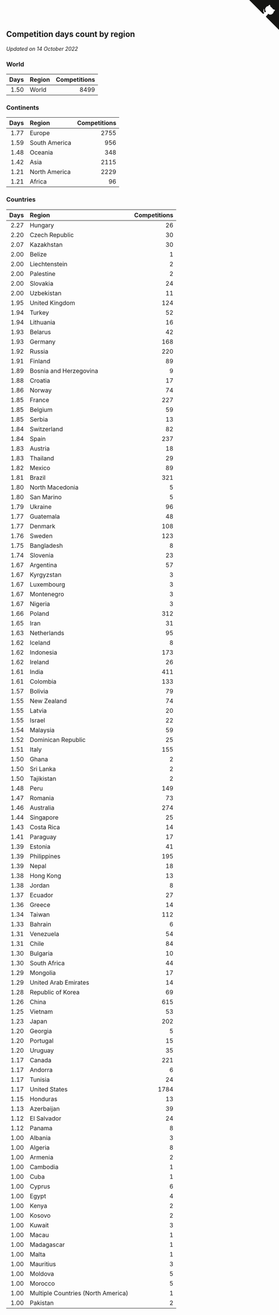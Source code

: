 ## Competition days count by region

*Updated on 14 October 2022*


### World

| Days | Region | Competitions |
| ---: | :--- | ---: |
| 1.50 | World | 8499 |

### Continents

| Days | Region | Competitions |
| ---: | :--- | ---: |
| 1.77 | Europe | 2755 |
| 1.59 | South America | 956 |
| 1.48 | Oceania | 348 |
| 1.42 | Asia | 2115 |
| 1.21 | North America | 2229 |
| 1.21 | Africa | 96 |

### Countries

| Days | Region | Competitions |
| ---: | :--- | ---: |
| 2.27 | Hungary | 26 |
| 2.20 | Czech Republic | 30 |
| 2.07 | Kazakhstan | 30 |
| 2.00 | Belize | 1 |
| 2.00 | Liechtenstein | 2 |
| 2.00 | Palestine | 2 |
| 2.00 | Slovakia | 24 |
| 2.00 | Uzbekistan | 11 |
| 1.95 | United Kingdom | 124 |
| 1.94 | Turkey | 52 |
| 1.94 | Lithuania | 16 |
| 1.93 | Belarus | 42 |
| 1.93 | Germany | 168 |
| 1.92 | Russia | 220 |
| 1.91 | Finland | 89 |
| 1.89 | Bosnia and Herzegovina | 9 |
| 1.88 | Croatia | 17 |
| 1.86 | Norway | 74 |
| 1.85 | France | 227 |
| 1.85 | Belgium | 59 |
| 1.85 | Serbia | 13 |
| 1.84 | Switzerland | 82 |
| 1.84 | Spain | 237 |
| 1.83 | Austria | 18 |
| 1.83 | Thailand | 29 |
| 1.82 | Mexico | 89 |
| 1.81 | Brazil | 321 |
| 1.80 | North Macedonia | 5 |
| 1.80 | San Marino | 5 |
| 1.79 | Ukraine | 96 |
| 1.77 | Guatemala | 48 |
| 1.77 | Denmark | 108 |
| 1.76 | Sweden | 123 |
| 1.75 | Bangladesh | 8 |
| 1.74 | Slovenia | 23 |
| 1.67 | Argentina | 57 |
| 1.67 | Kyrgyzstan | 3 |
| 1.67 | Luxembourg | 3 |
| 1.67 | Montenegro | 3 |
| 1.67 | Nigeria | 3 |
| 1.66 | Poland | 312 |
| 1.65 | Iran | 31 |
| 1.63 | Netherlands | 95 |
| 1.62 | Iceland | 8 |
| 1.62 | Indonesia | 173 |
| 1.62 | Ireland | 26 |
| 1.61 | India | 411 |
| 1.61 | Colombia | 133 |
| 1.57 | Bolivia | 79 |
| 1.55 | New Zealand | 74 |
| 1.55 | Latvia | 20 |
| 1.55 | Israel | 22 |
| 1.54 | Malaysia | 59 |
| 1.52 | Dominican Republic | 25 |
| 1.51 | Italy | 155 |
| 1.50 | Ghana | 2 |
| 1.50 | Sri Lanka | 2 |
| 1.50 | Tajikistan | 2 |
| 1.48 | Peru | 149 |
| 1.47 | Romania | 73 |
| 1.46 | Australia | 274 |
| 1.44 | Singapore | 25 |
| 1.43 | Costa Rica | 14 |
| 1.41 | Paraguay | 17 |
| 1.39 | Estonia | 41 |
| 1.39 | Philippines | 195 |
| 1.39 | Nepal | 18 |
| 1.38 | Hong Kong | 13 |
| 1.38 | Jordan | 8 |
| 1.37 | Ecuador | 27 |
| 1.36 | Greece | 14 |
| 1.34 | Taiwan | 112 |
| 1.33 | Bahrain | 6 |
| 1.31 | Venezuela | 54 |
| 1.31 | Chile | 84 |
| 1.30 | Bulgaria | 10 |
| 1.30 | South Africa | 44 |
| 1.29 | Mongolia | 17 |
| 1.29 | United Arab Emirates | 14 |
| 1.28 | Republic of Korea | 69 |
| 1.26 | China | 615 |
| 1.25 | Vietnam | 53 |
| 1.23 | Japan | 202 |
| 1.20 | Georgia | 5 |
| 1.20 | Portugal | 15 |
| 1.20 | Uruguay | 35 |
| 1.17 | Canada | 221 |
| 1.17 | Andorra | 6 |
| 1.17 | Tunisia | 24 |
| 1.17 | United States | 1784 |
| 1.15 | Honduras | 13 |
| 1.13 | Azerbaijan | 39 |
| 1.12 | El Salvador | 24 |
| 1.12 | Panama | 8 |
| 1.00 | Albania | 3 |
| 1.00 | Algeria | 8 |
| 1.00 | Armenia | 2 |
| 1.00 | Cambodia | 1 |
| 1.00 | Cuba | 1 |
| 1.00 | Cyprus | 6 |
| 1.00 | Egypt | 4 |
| 1.00 | Kenya | 2 |
| 1.00 | Kosovo | 2 |
| 1.00 | Kuwait | 3 |
| 1.00 | Macau | 1 |
| 1.00 | Madagascar | 1 |
| 1.00 | Malta | 1 |
| 1.00 | Mauritius | 3 |
| 1.00 | Moldova | 5 |
| 1.00 | Morocco | 5 |
| 1.00 | Multiple Countries (North America) | 1 |
| 1.00 | Pakistan | 2 |


<a href="https://github.com/jonatanklosko/wca_statistics" class="github-corner" aria-label="View source on Github"><svg width="80" height="80" viewBox="0 0 250 250" style="fill:#151513; color:#fff; position: absolute; top: 0; border: 0; right: 0;" aria-hidden="true"><path d="M0,0 L115,115 L130,115 L142,142 L250,250 L250,0 Z"></path><path d="M128.3,109.0 C113.8,99.7 119.0,89.6 119.0,89.6 C122.0,82.7 120.5,78.6 120.5,78.6 C119.2,72.0 123.4,76.3 123.4,76.3 C127.3,80.9 125.5,87.3 125.5,87.3 C122.9,97.6 130.6,101.9 134.4,103.2" fill="currentColor" style="transform-origin: 130px 106px;" class="octo-arm"></path><path d="M115.0,115.0 C114.9,115.1 118.7,116.5 119.8,115.4 L133.7,101.6 C136.9,99.2 139.9,98.4 142.2,98.6 C133.8,88.0 127.5,74.4 143.8,58.0 C148.5,53.4 154.0,51.2 159.7,51.0 C160.3,49.4 163.2,43.6 171.4,40.1 C171.4,40.1 176.1,42.5 178.8,56.2 C183.1,58.6 187.2,61.8 190.9,65.4 C194.5,69.0 197.7,73.2 200.1,77.6 C213.8,80.2 216.3,84.9 216.3,84.9 C212.7,93.1 206.9,96.0 205.4,96.6 C205.1,102.4 203.0,107.8 198.3,112.5 C181.9,128.9 168.3,122.5 157.7,114.1 C157.9,116.9 156.7,120.9 152.7,124.9 L141.0,136.5 C139.8,137.7 141.6,141.9 141.8,141.8 Z" fill="currentColor" class="octo-body"></path></svg></a><style>.github-corner:hover .octo-arm{animation:octocat-wave 560ms ease-in-out}@keyframes octocat-wave{0%,100%{transform:rotate(0)}20%,60%{transform:rotate(-25deg)}40%,80%{transform:rotate(10deg)}}@media (max-width:500px){.github-corner:hover .octo-arm{animation:none}.github-corner .octo-arm{animation:octocat-wave 560ms ease-in-out}}</style>
